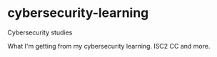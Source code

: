 # cybersecurity-learning
Cybersecurity studies

What I'm getting from my cybersecurity learning. ISC2 CC and more. 

